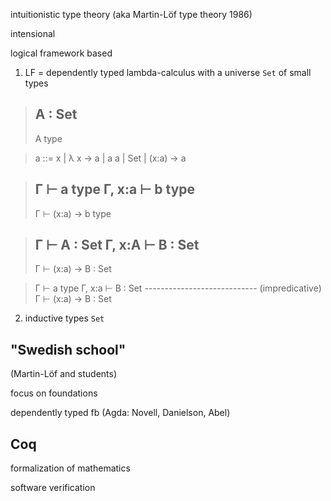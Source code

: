intuitionistic type theory (aka Martin-Löf type theory 1986)

intensional

logical framework based

1. LF = dependently typed lambda-calculus with a universe `Set` of small types

>    A : Set
>    -------
>    A type

> a ::= x | λ x → a | a a | Set | (x:a) → a

> Γ ⊢ a type  Γ, x:a ⊢ b type
> ---------------------------
> Γ ⊢ (x:a) → b type

> Γ ⊢ A : Set  Γ, x:A ⊢ B : Set
> -----------------------------
> Γ ⊢ (x:a) → B : Set

> Γ ⊢ a type  Γ, x:a ⊢ B : Set
> ---------------------------- (impredicative)
> Γ ⊢ (x:a) → B : Set

2. inductive types `Set`


"Swedish school"
----------------
(Martin-Löf and students)

focus on foundations

dependently typed fb (Agda: Novell, Danielson, Abel)


Coq
---
formalization of mathematics

software verification

